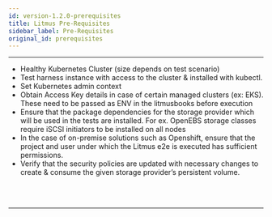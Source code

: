 ```yaml
---
id: version-1.2.0-prerequisites
title: Litmus Pre-Requisites
sidebar_label: Pre-Requisites
original_id: prerequisites
---
```

------

- Healthy Kubernetes Cluster (size depends on test scenario)
- Test harness instance with access to the cluster & installed with kubectl. 
- Set Kubernetes admin context
- Obtain Access Key details in case of certain managed clusters (ex: EKS). These need to 
  be passed as ENV in the litmusbooks before execution
- Ensure that the package dependencies for the storage provider which will be used in the 
  tests are installed. For ex. OpenEBS storage classes require iSCSI initiators to be installed 
  on all nodes 
- In the case of on-premise solutions such as Openshift, ensure that the project and user 
  under which the Litmus e2e is executed has sufficient permissions. 
- Verify that the security policies are updated with necessary changes to create & consume 
  the given storage provider’s persistent volume.

<br>

<br>

<hr>

<br>

<br>
